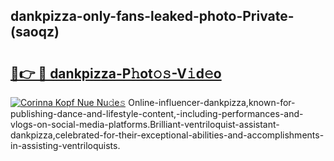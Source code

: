## dankpizza-only-fans​-leaked-photo​-Private-(saoqz)


# <h2><a href="https://mediaupload.pro?title=dankpizza&ref=git">🔗👉 🔴 dankpizza-P𝚑ot𝚘𝚜-V𝚒d𝚎o</a></h2>

[![Corinna Kopf Nue Nu𝚍e𝚜](https://i.imgur.com/0qMVB7G.gif)](https://mediaupload.pro?title=dankpizza&ref=git)
Online-influencer-dankpizza,known-for-publishing-dance-and-lifestyle-content,-including-performances-and-vlogs-on-social-media-platforms.Brilliant-ventriloquist-assistant-dankpizza,celebrated-for-their-exceptional-abilities-and-accomplishments-in-assisting-ventriloquists.  